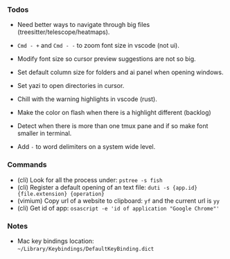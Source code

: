 ### Todos

- Need better ways to navigate through big files
  (treesitter/telescope/heatmaps).
- `Cmd - +` and `Cmd - -` to zoom font size in vscode (not ui).
- Modify font size so cursor preview suggestions are not so big.
- Set default column size for folders and ai panel when opening windows.
- Set yazi to open directories in cursor.

- Chill with the warning highlights in vscode (rust).
- Make the color on flash when there is a highlight different (backlog)
- Detect when there is more than one tmux pane and if so make font smaller in
  terminal.
- Add `-` to word delimiters on a system wide level.

### Commands

- (cli) Look for all the process under: `pstree -s fish`
- (cli) Register a default opening of an text file: `duti -s {app.id} {file.extension} {operation}`
- (vimium) Copy url of a website to clipboard: `yf` and the current url is `yy`
- (cli) Get id of app: `osascript -e 'id of application "Google Chrome"'`

### Notes

- Mac key bindings location: `~/Library/Keybindings/DefaultKeyBinding.dict`
